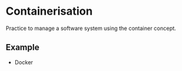 # Containerisation

Practice to manage a software system using the container concept.

## Example

-  Docker

